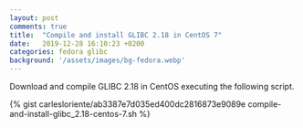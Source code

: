 ```yaml
---
layout: post
comments: true
title:  "Compile and install GLIBC 2.18 in CentOS 7"
date:   2019-12-28 16:10:23 +0200
categories: fedora glibc
background: '/assets/images/bg-fedora.webp'
---
```


Download and compile GLIBC 2.18 in CentOS executing the following script.

{% gist carlesloriente/ab3387e7d035ed400dc2816873e9089e compile-and-install-glibc_2.18-centos-7.sh %}